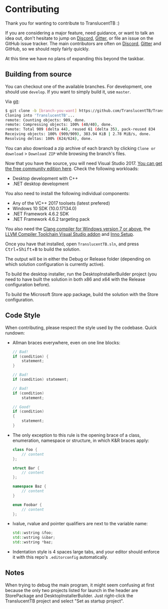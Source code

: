 # Contributing

Thank you for wanting to contribute to TranslucentTB :)

If you are considering a major feature, need guidance, or want to talk an idea out, don't hesitate to jump on [Discord], [Gitter], or file an issue on the GitHub issue tracker. The main contributors are often on [Discord], [Gitter] and GitHub, so we should reply fairly quickly.

At this time we have no plans of expanding this beyond the taskbar.

## Building from source <!-- TODO: needs update -->

You can checkout one of the available branches. For development, one should use `develop`. If you want to simply build it, use `master`.

Via [git](https://git-scm.com):

```sh
$ git clone -b [branch-you-want] https://github.com/TranslucentTB/TranslucentTB
Cloning into 'TranslucentTB'...
remote: Counting objects: 909, done.
remote: Compressing objects: 100% (40/40), done.
remote: Total 909 (delta 44), reused 61 (delta 35), pack-reused 834
Receiving objects: 100% (909/909), 383.94 KiB | 2.78 MiB/s, done.
Resolving deltas: 100% (624/624), done.
```

You can also download a zip archive of each branch by clicking `Clone or download` > `Download ZIP` while browsing the branch's files.

Now that you have the source, you will need Visual Studio 2017. [You can get the free community edition here](https://www.visualstudio.com/vs/community/).
Check the following workloads:

- Desktop development with C++
- .NET desktop development

You also need to install the following individual components:

- Any of the VC++ 2017 toolsets (latest prefered)
- Windows 10 SDK (10.0.17134.0)
- .NET Framework 4.6.2 SDK
- .NET Framework 4.6.2 targeting pack

You also need the [Clang compiler for Windows version 7 or above](http://releases.llvm.org/download.html), the [LLVM Compiler Toolchain Visual Studio addon](https://marketplace.visualstudio.com/items?itemName=LLVMExtensions.llvm-toolchain) and [Inno Setup](http://jrsoftware.org/isdl.php).

<!-- markdownlint-disable MD033 -->
Once you have that installed, open `TranslucentTB.sln`, and press <kbd>Ctrl</kbd>+<kbd>Shift</kbd>+<kbd>B</kbd> to build the solution.
<!-- markdownlint-enable MD033 -->

The output will be in either the Debug or Release folder (depending on which solution configuration is currently active).

To build the desktop installer, run the DesktopInstallerBuilder project (you need to have built the solution in both x86 and x64 with the Release configuration before).

To build the Microsoft Store app package, build the solution with the Store configuration.

## Code Style

When contributing, please respect the style used by the codebase. Quick rundown:

- Allman braces everywhere, even on one line blocks:

  ```cpp
  // Bad!
  if (condition) {
      statement;
  }

  // Bad!
  if (condition) statement;

  // Bad!
  if (condition)
      statement;

  // Good!
  if (condition)
  {
      statement;
  }
  ```

- The only exception to this rule is the opening brace of a class, enumeration, namespace or structure, in which K&R braces apply:

  ```cpp
  class Foo {
      // content
  };

  struct Bar {
      // content
  };

  namespace Baz {
      // content
  }

  enum Foobar {
      // content
  };
  ```

- lvalue, rvalue and pointer qualifiers are next to the variable name:

  ```cpp
  std::wstring &foo;
  std::wstring &&bar;
  std::wstring *baz;
  ```

- Indentation style is 4 spaces large tabs, and your editor should enforce it with this repo's `.editorconfig` automatically.

## Notes

When trying to debug the main program, it might seem confusing at first because the only two projects listed for launch in the header are StorePackage and DesktopInstallerBuilder. Just right-click the TranslucentTB project and select "Set as startup project".

[Discord]: https://discord.gg/w95DGTK
[Gitter]: https://gitter.im/TranslucentTB/Lobby
